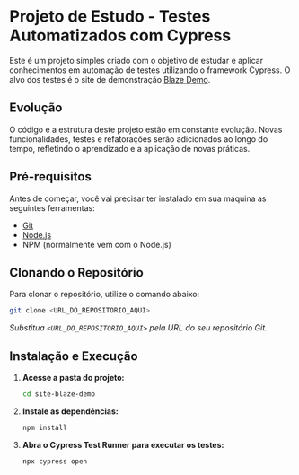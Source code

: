 # Projeto de Estudo - Testes Automatizados com Cypress

Este é um projeto simples criado com o objetivo de estudar e aplicar conhecimentos em automação de testes utilizando o framework Cypress. O alvo dos testes é o site de demonstração [Blaze Demo](https://blazedemo.com/).

## Evolução

O código e a estrutura deste projeto estão em constante evolução. Novas funcionalidades, testes e refatorações serão adicionados ao longo do tempo, refletindo o aprendizado e a aplicação de novas práticas.

## Pré-requisitos

Antes de começar, você vai precisar ter instalado em sua máquina as seguintes ferramentas:
*   [Git](https://git-scm.com)
*   [Node.js](https://nodejs.org/en/)
*   NPM (normalmente vem com o Node.js)

## Clonando o Repositório

Para clonar o repositório, utilize o comando abaixo:

```bash
git clone <URL_DO_REPOSITORIO_AQUI>
```
*Substitua `<URL_DO_REPOSITORIO_AQUI>` pela URL do seu repositório Git.*

## Instalação e Execução

1.  **Acesse a pasta do projeto:**
    ```bash
    cd site-blaze-demo
    ```

2.  **Instale as dependências:**
    ```bash
    npm install
    ```

3.  **Abra o Cypress Test Runner para executar os testes:**
    ```bash
    npx cypress open
    ```
